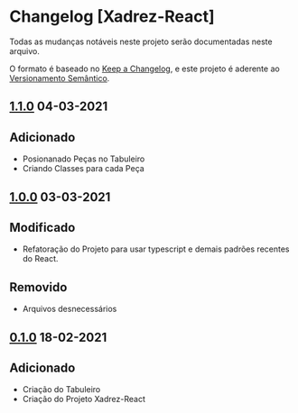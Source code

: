 # Changelog [Xadrez-React]

Todas as mudanças notáveis neste projeto serão documentadas neste arquivo.

O formato é baseado no [Keep a Changelog](https://keepachangelog.com/en/1.0.0/), e este projeto é aderente ao [Versionamento Semântico](https://semver.org/spec/v2.0.0.html).


## [1.1.0] 04-03-2021

## Adicionado 

- Posionanado Peças no Tabuleiro
- Criando Classes para cada Peça

## [1.0.0] 03-03-2021

## Modificado 

- Refatoração do Projeto para usar typescript e demais padrões recentes do React.

## Removido

- Arquivos desnecessários

## [0.1.0] 18-02-2021

## Adicionado 

- Criação do Tabuleiro
- Criação do Projeto Xadrez-React

[1.1.0]: https://github.com/pratamaycon/xadrez-ia/pull/4/files
[1.0.0]: https://github.com/pratamaycon/xadrez-ia/pull/3/files
[0.1.0]: https://github.com/pratamaycon/xadrez-ia/pull/1/files